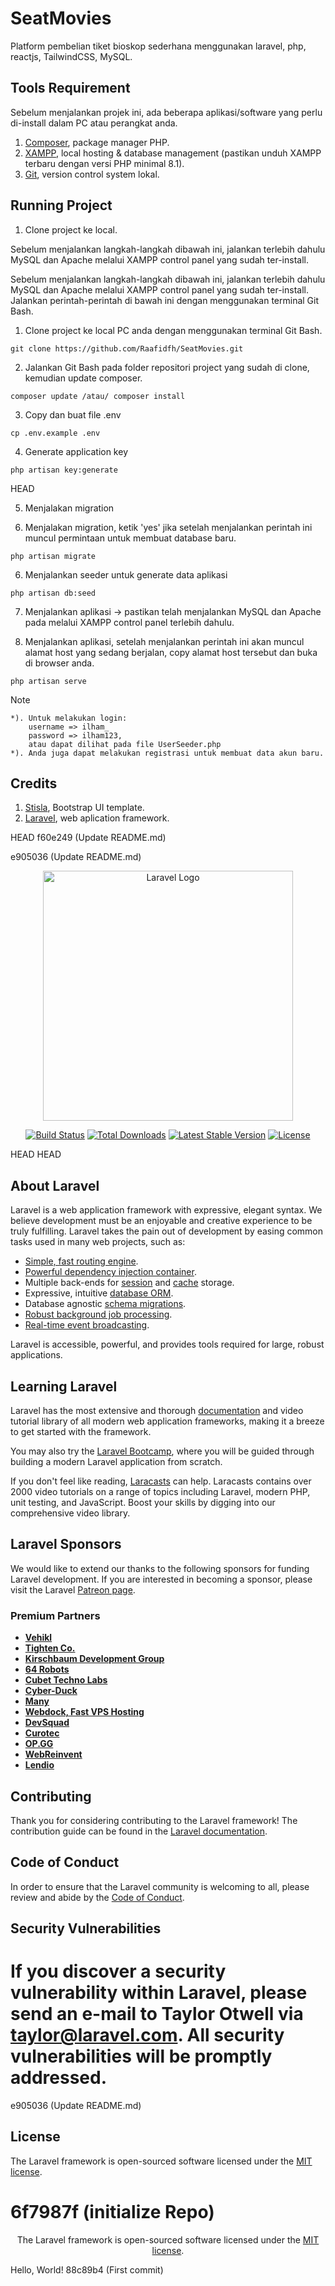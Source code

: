 # SeatMovies

Platform pembelian tiket bioskop sederhana menggunakan laravel, php, reactjs, TailwindCSS, MySQL.

## Tools Requirement

Sebelum menjalankan projek ini, ada beberapa aplikasi/software yang perlu di-install dalam PC atau perangkat anda.

1. [Composer](https://getcomposer.org/download/), package manager PHP.
2. [XAMPP](https://www.apachefriends.org/), local hosting & database management (pastikan unduh XAMPP terbaru dengan versi PHP minimal 8.1).
3. [Git](https://git-scm.com/downloads), version control system lokal.

## Running Project

1. Clone project ke local.

Sebelum menjalankan langkah-langkah dibawah ini, jalankan terlebih dahulu MySQL dan Apache melalui XAMPP control panel yang sudah ter-install.

Sebelum menjalankan langkah-langkah dibawah ini, jalankan terlebih dahulu MySQL dan Apache melalui XAMPP control panel yang sudah ter-install. Jalankan perintah-perintah di bawah ini dengan menggunakan terminal Git Bash.


1. Clone project ke local PC anda dengan menggunakan terminal Git Bash.

```
git clone https://github.com/Raafidfh/SeatMovies.git
```

2. Jalankan Git Bash pada folder repositori project yang sudah di clone, kemudian update composer.

```
composer update /atau/ composer install
```

3. Copy dan buat file .env

```
cp .env.example .env
```

4. Generate application key

```
php artisan key:generate
```

HEAD

5. Menjalakan migration

6. Menjalakan migration, ketik 'yes' jika setelah menjalankan perintah ini muncul permintaan untuk membuat database baru.

```
php artisan migrate
```

6. Menjalankan seeder untuk generate data aplikasi

```
php artisan db:seed
```

7. Menjalankan aplikasi -> pastikan telah menjalankan MySQL dan Apache pada melalui XAMPP control panel terlebih dahulu.

8. Menjalankan aplikasi, setelah menjalankan perintah ini akan muncul alamat host yang sedang berjalan, copy alamat host tersebut dan buka di browser anda.

```
php artisan serve
```

Note

```
*). Untuk melakukan login:
    username => ilham_
    password => ilham123,
    atau dapat dilihat pada file UserSeeder.php
*). Anda juga dapat melakukan registrasi untuk membuat data akun baru.
```

## Credits

1. [Stisla](https://github.com/stisla/stisla), Bootstrap UI template.
2. [Laravel](https://laravel.com), web aplication framework.

HEAD
f60e249 (Update README.md)

e905036 (Update README.md)

<p align="center"><a href="https://laravel.com" target="_blank"><img src="https://raw.githubusercontent.com/laravel/art/master/logo-lockup/5%20SVG/2%20CMYK/1%20Full%20Color/laravel-logolockup-cmyk-red.svg" width="400" alt="Laravel Logo"></a></p>

<p align="center">
<a href="https://github.com/laravel/framework/actions"><img src="https://github.com/laravel/framework/workflows/tests/badge.svg" alt="Build Status"></a>
<a href="https://packagist.org/packages/laravel/framework"><img src="https://img.shields.io/packagist/dt/laravel/framework" alt="Total Downloads"></a>
<a href="https://packagist.org/packages/laravel/framework"><img src="https://img.shields.io/packagist/v/laravel/framework" alt="Latest Stable Version"></a>
<a href="https://packagist.org/packages/laravel/framework"><img src="https://img.shields.io/packagist/l/laravel/framework" alt="License"></a>
</p>

HEAD
HEAD

## About Laravel

Laravel is a web application framework with expressive, elegant syntax. We believe development must be an enjoyable and creative experience to be truly fulfilling. Laravel takes the pain out of development by easing common tasks used in many web projects, such as:

-   [Simple, fast routing engine](https://laravel.com/docs/routing).
-   [Powerful dependency injection container](https://laravel.com/docs/container).
-   Multiple back-ends for [session](https://laravel.com/docs/session) and [cache](https://laravel.com/docs/cache) storage.
-   Expressive, intuitive [database ORM](https://laravel.com/docs/eloquent).
-   Database agnostic [schema migrations](https://laravel.com/docs/migrations).
-   [Robust background job processing](https://laravel.com/docs/queues).
-   [Real-time event broadcasting](https://laravel.com/docs/broadcasting).

Laravel is accessible, powerful, and provides tools required for large, robust applications.

## Learning Laravel

Laravel has the most extensive and thorough [documentation](https://laravel.com/docs) and video tutorial library of all modern web application frameworks, making it a breeze to get started with the framework.

You may also try the [Laravel Bootcamp](https://bootcamp.laravel.com), where you will be guided through building a modern Laravel application from scratch.

If you don't feel like reading, [Laracasts](https://laracasts.com) can help. Laracasts contains over 2000 video tutorials on a range of topics including Laravel, modern PHP, unit testing, and JavaScript. Boost your skills by digging into our comprehensive video library.

## Laravel Sponsors

We would like to extend our thanks to the following sponsors for funding Laravel development. If you are interested in becoming a sponsor, please visit the Laravel [Patreon page](https://patreon.com/taylorotwell).

### Premium Partners

-   **[Vehikl](https://vehikl.com/)**
-   **[Tighten Co.](https://tighten.co)**
-   **[Kirschbaum Development Group](https://kirschbaumdevelopment.com)**
-   **[64 Robots](https://64robots.com)**
-   **[Cubet Techno Labs](https://cubettech.com)**
-   **[Cyber-Duck](https://cyber-duck.co.uk)**
-   **[Many](https://www.many.co.uk)**
-   **[Webdock, Fast VPS Hosting](https://www.webdock.io/en)**
-   **[DevSquad](https://devsquad.com)**
-   **[Curotec](https://www.curotec.com/services/technologies/laravel/)**
-   **[OP.GG](https://op.gg)**
-   **[WebReinvent](https://webreinvent.com/?utm_source=laravel&utm_medium=github&utm_campaign=patreon-sponsors)**
-   **[Lendio](https://lendio.com)**

## Contributing

Thank you for considering contributing to the Laravel framework! The contribution guide can be found in the [Laravel documentation](https://laravel.com/docs/contributions).

## Code of Conduct

In order to ensure that the Laravel community is welcoming to all, please review and abide by the [Code of Conduct](https://laravel.com/docs/contributions#code-of-conduct).

## Security Vulnerabilities

# If you discover a security vulnerability within Laravel, please send an e-mail to Taylor Otwell via [taylor@laravel.com](mailto:taylor@laravel.com). All security vulnerabilities will be promptly addressed.

e905036 (Update README.md)

## License

The Laravel framework is open-sourced software licensed under the [MIT license](https://opensource.org/licenses/MIT).

# 6f7987f (initialize Repo)

<p align="center">The Laravel framework is open-sourced software licensed under the <a href="https://opensource.org/licenses/MIT">MIT license</a>.</p>


Hello, World!
88c89b4 (First commit)
